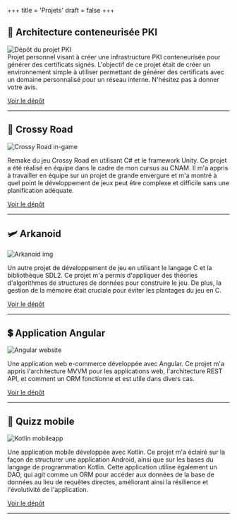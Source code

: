 +++
title = 'Projets'
draft = false
+++

## 🔐 Architecture conteneurisée PKI
![Dépôt du projet PKI](/project-img/pki-project.png)  
Projet personnel visant à créer une infrastructure PKI conteneurisée pour générer des certificats signés. L'objectif de ce projet était de créer un environnement simple à utiliser permettant de générer des certificats avec un domaine personnalisé pour un réseau interne. N'hésitez pas à donner votre avis.

[<i class="fab fa-gitlab"></i> Voir le dépôt](https://gitlab.com/WRKT/pki-project)

---
## 🐔 Crossy Road
![Crossy Road in-game](/project-img/Crossy-Road-Starting.png)

Remake du jeu Crossy Road en utilisant C# et le framework Unity. Ce projet a été réalisé en équipe dans le cadre de mon cursus au CNAM. Il m'a appris à travailler en équipe sur un projet de grande envergure et m'a montré à quel point le développement de jeux peut être complexe et difficile sans une planification adéquate.

[<i class="fab fa-gitlab"></i> Voir le dépôt](https://gitlab.com/WRKT/crossy-road)

---

## 🛩️ Arkanoid
![Arkanoid img](/project-img/Arkanoid.png)

Un autre projet de développement de jeu en utilisant le langage C et la bibliothèque SDL2. Ce projet m'a permis d'appliquer des théories d'algorithmes de structures de données pour construire le jeu. De plus, la gestion de la mémoire était cruciale pour éviter les plantages du jeu en C.

[<i class="fab fa-gitlab"></i> Voir le dépôt](https://gitlab.com/WRKT/Arkanoid)

---

## 💲 Application Angular
![Angular website](/project-img/angular-webapp.png)

Une application web e-commerce développée avec Angular. Ce projet m'a appris l'architecture MVVM pour les applications web, l'architecture REST API, et comment un ORM fonctionne et est utile dans divers cas.

[<i class="fab fa-gitlab"></i> Voir le dépôt](https://gitlab.com/WRKT/projet-angular)

---

## 📱 Quizz mobile 
![Kotlin mobileapp](/project-img/kotlin-mobileapp.png)

Une application mobile développée avec Kotlin. Ce projet m'a éclairé sur la façon de structurer une application Android, ainsi que sur les bases du langage de programmation Kotlin. Cette application utilise également un DAO, qui agit comme un ORM pour accéder aux données de la base de données au lieu de requêtes directes, améliorant ainsi la résilience et l'évolutivité de l'application.

[<i class="fab fa-gitlab"></i> Voir le dépôt](https://gitlab.com/WRKT/tp-kotlin)

---
